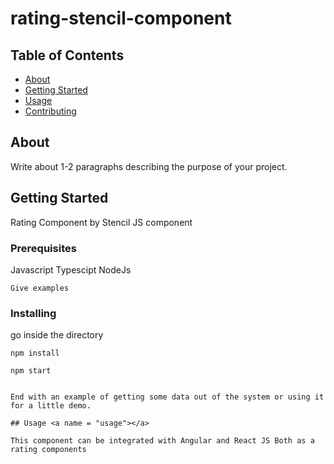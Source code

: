 # rating-stencil-component

## Table of Contents

- [About](#about)
- [Getting Started](#getting_started)
- [Usage](#usage)
- [Contributing](../CONTRIBUTING.md)

## About <a name = "about"></a>

Write about 1-2 paragraphs describing the purpose of your project.

## Getting Started <a name = "getting_started"></a>

Rating Component by Stencil JS component

### Prerequisites

Javascript
Typescipt
NodeJs

```
Give examples
```

### Installing

go inside the directory

`npm install`

`npm start`
```

End with an example of getting some data out of the system or using it for a little demo.

## Usage <a name = "usage"></a>

This component can be integrated with Angular and React JS Both as a rating components